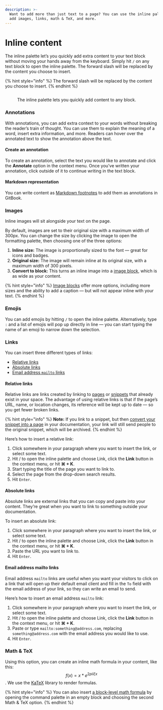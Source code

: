 ```yaml
---
description: >-
  Want to add more than just text to a page? You can use the inline palette to
  add images, links, math & TeX, and more.
---
```


# Inline content

The inline palette let’s you quickly add extra content to your text block without moving your hands away from the keyboard. Simply hit `/` on any text block to open the inline palette. The forward slash will be replaced by the content you choose to insert.

{% hint style="info" %}
The forward slash will be replaced by the content you choose to insert.
{% endhint %}

<figure><img src="../../.gitbook/assets/editor-inline.png" alt=""><figcaption><p>The inline palette lets you quickly add content to any block.</p></figcaption></figure>

### Annotations

With annotations, you can add extra context to your words without breaking the reader’s train of thought. You can use them to explain the meaning of a word, insert extra information, and more. Readers can hover over the annotated text to show the annotation above the text.

#### Create an annotation

To create an annotation, select the text you would like to annotate and click the **Annotate** option in the context menu. Once you’ve written your annotation, click outside of it to continue writing in the text block.

#### Markdown representation

You can write content as [Markdown footnotes](https://www.markdownguide.org/extended-syntax/#footnotes) to add them as annotations in GitBook.

### Images

Inline images will sit alongside your text on the page.

By default, images are set to their original size with a maximum width of 300px. You can change the size by clicking the image to open the formatting palette, then choosing one of the three options:

1. **Inline size:** The image is proportionally sized to the font — great for icons and badges.
2. **Original size:** The image will remain inline at its original size, with a maximum width of 300 pixels.
3. **Convert to block:** This turns an inline image into a [image block](../../content-editor/blocks/insert-images.md), which is as wide as your content.

{% hint style="info" %}
[Image blocks](../../content-editor/blocks/insert-images.md) offer more options, including more sizes and the ability to add a caption — but will not appear inline with your text.
{% endhint %}

### Emojis

You can add emojis by hitting `/` to open the inline palette. Alternatively, type `:` and a list of emojis will pop up directly in line — you can start typing the name of an emoji to narrow down the selection.

### Links

You can insert three different types of links:

* [Relative links](inline.md#relative-links)
* [Absolute links](inline.md#absolute-links)
* [Email address `mailto` links](inline.md#email-address-mailto-links)

#### Relative links

Relative links are links created by linking to [pages](../../content-editor/editor/content-structure/content-in-a-space.md) or [snippets](../../snippets/snippets-beta.md) that already exist in your space. The advantage of using relative links is that if the page’s URL, name, or location changes, its reference will be kept up to date — so you get fewer broken links.

{% hint style="info" %}
**Note:** If you link to a snippet, but then [convert your snippet into a page](../../snippets/snippets-beta.md#convert-a-snippet-to-a-page) in your documentation, your link will still send people to the original snippet, which will be archived.
{% endhint %}

Here’s how to insert a relative link:

1. Click somewhere in your paragraph where you want to insert the link, or select some text.
2. Hit / to open the inline palette and choose Link, click the **Link** button in the context menu, or hit **⌘ + K**.
3. Start typing the title of the page you want to link to.
4. Select the page from the drop-down search results.
5. Hit `Enter`.

#### Absolute links

Absolute links are external links that you can copy and paste into your content. They’re great when you want to link to something outside your documentation.

To insert an absolute link:

1. Click somewhere in your paragraph where you want to insert the link, or select some text.
2. Hit / to open the inline palette and choose Link, click the **Link** button in the context menu, or hit **⌘ + K**.
3. Paste the URL you want to link to.
4. Hit `Enter`.

#### Email address mailto links

Email address `mailto` links are useful when you want your visitors to click on a link that will open up their default email client and fill in the `To` field with the email address of your link, so they can write an email to send.

Here’s how to insert an email address `mailto` link:

1. Click somewhere in your paragraph where you want to insert the link, or select some text.
2. Hit / to open the inline palette and choose Link, click the **Link** button in the context menu, or hit **⌘ + K**.
3. Paste or type `mailto:something@address.com`, replacing `something@address.com` with the email address you would like to use.
4. Hit `Enter`.

### Math & TeX

Using this option, you can create an inline math formula in your content, like this: $$f(x) = x * e^{2 pi i \xi x}$$. We use the [KaTeX](https://katex.org/docs/supported.html) library to render formulas.

{% hint style="info" %}
You can also insert [a block-level math formula](../../content-editor/blocks/math-and-tex.md) by opening the command palette in an empty block and choosing the second Math & TeX option.
{% endhint %}
